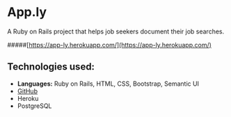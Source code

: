 # App.ly

A Ruby on Rails project that helps job seekers document their job searches.

#####[https://app-ly.herokuapp.com/](https://app-ly.herokuapp.com/)

## Technologies used:
* **Languages:** Ruby on Rails, HTML, CSS, Bootstrap, Semantic UI
* [GitHub](https://github.com/RichDonnellan/app.ly)
* Heroku
* PostgreSQL
